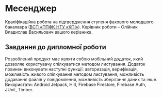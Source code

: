 # Месенджер
Кваліфікаційна робота на підтвердження ступеня фахового молодшого
бакалавра ([ВСП «ППФК НТУ «ХПІ»](http://polytechnic.poltava.ua)).
Керівник роботи – Олійник Владислав Васильович вашого керівника.
## Завдання до дипломної роботи
Розроблений продукт має являти собою мобільний додаток, який дозволяє користувачу спілкуватися методом листування. Додаток повинен виконувати наступні функції: авторизація, верифікація, можливість живого спілкування методом листування, можливість додавання файлів у повідомлення, можливість зберігання даних та інше. Використати: Android Jetpack, Hilt, Firebase Firestore, Firebase Auth, JUnit, Timber.
